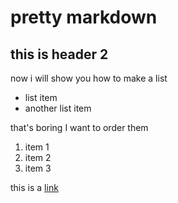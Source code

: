 # pretty markdown
## this is header 2

now i will show you how to make a list

* list item 
* another list item

that's boring I want to order them

1. item 1
1. item 2
1. item 3

this is a [link](https://google.com)
